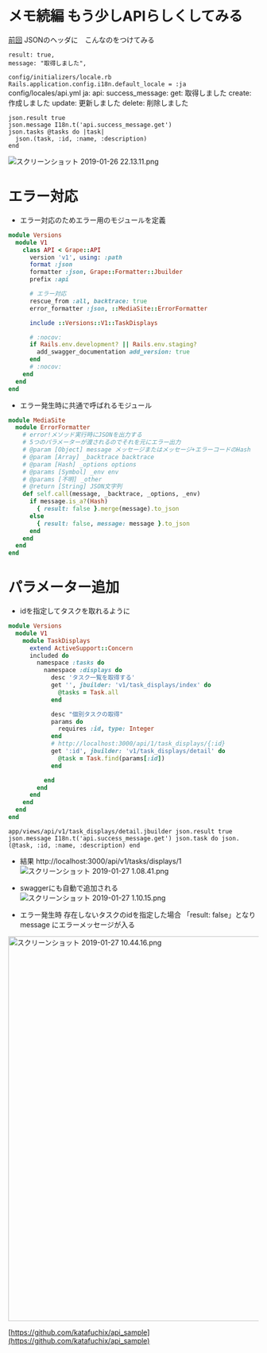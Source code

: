 <!--
title:   Rails 5.2 Grapeを利用したAPI作成、Swaggerでの確認　続編
tags:    Rails
id:      705d628e09cf877e61de
private: false
-->
# メモ続編 もう少しAPIらしくしてみる
[前回](8a96e2fa9ddc8bc83545.md)
JSONのヘッダに　こんなのをつけてみる

```
result: true,
message: "取得しました",
```

`config/initializers/locale.rb
Rails.application.config.i18n.default_locale = :ja
`config/locales/api.yml
ja:
  api:
    success_message:
      get: 取得しました
      create: 作成しました
      update: 更新しました
      delete: 削除しました


```app/views/api/v1/task_displays/index.jbuilder
json.result true
json.message I18n.t('api.success_message.get')
json.tasks @tasks do |task|
  json.(task, :id, :name, :description)
end
```
![スクリーンショット 2019-01-26 22.13.11.png](https://qiita-image-store.s3.amazonaws.com/0/266239/f4b33e01-c0c5-e24c-4822-8a6842d2d449.png)


# エラー対応
- エラー対応のためエラー用のモジュールを定義

```app/api/versions/v1/api.rb
module Versions
  module V1
    class API < Grape::API
      version 'v1', using: :path
      format :json
      formatter :json, Grape::Formatter::Jbuilder
      prefix :api

      # エラー対応
      rescue_from :all, backtrace: true
      error_formatter :json, ::MediaSite::ErrorFormatter

      include ::Versions::V1::TaskDisplays

      # :nocov:
      if Rails.env.development? || Rails.env.staging?
        add_swagger_documentation add_version: true
      end
      # :nocov:
    end
  end
end
```

- エラー発生時に共通で呼ばれるモジュール

```app/api/media_site/error_formatter.rb
module MediaSite
  module ErrorFormatter
    # error!メソッド実行時にJSONを出力する
    # 5つのパラメーターが渡されるのでそれを元にエラー出力
    # @param [Object] message メッセージまたはメッセージ+エラーコードのHash
    # @param [Array] _backtrace backtrace
    # @param [Hash] _options options
    # @params [Symbol] _env env
    # @params [不明] _other
    # @return [String] JSON文字列
    def self.call(message, _backtrace, _options, _env)
      if message.is_a?(Hash)
        { result: false }.merge(message).to_json
      else
        { result: false, message: message }.to_json
      end
    end
  end
end
```

# パラメーター追加
- idを指定してタスクを取れるように

```app/api/versions/v1/task_displays.rb
module Versions
  module V1
    module TaskDisplays
      extend ActiveSupport::Concern
      included do
        namespace :tasks do
          namespace :displays do
            desc 'タスク一覧を取得する'
            get '', jbuilder: 'v1/task_displays/index' do
              @tasks = Task.all
            end

            desc "個別タスクの取得"
            params do
              requires :id, type: Integer
            end
            # http://localhost:3000/api/1/task_displays/{:id}
            get ':id', jbuilder: 'v1/task_displays/detail' do
              @task = Task.find(params[:id])
            end

          end
        end
      end
    end
  end
end
```

`app/views/api/v1/task_displays/detail.jbuilder
json.result true
json.message I18n.t('api.success_message.get')
json.task do
  json.(@task, :id, :name, :description)
end
`
- 結果
http://localhost:3000/api/v1/tasks/displays/1
![スクリーンショット 2019-01-27 1.08.41.png](https://qiita-image-store.s3.amazonaws.com/0/266239/22d5a6c2-7eb0-6f2b-ba38-da7661eb5544.png)

- swaggerにも自動で追加される
![スクリーンショット 2019-01-27 1.10.15.png](https://qiita-image-store.s3.amazonaws.com/0/266239/91edd417-d314-2979-7094-408b3da77cf4.png)

- エラー発生時
存在しないタスクのidを指定した場合
「result: false」となり message にエラーメッセージが入る
<img width="775" alt="スクリーンショット 2019-01-27 10.44.16.png" src="https://qiita-image-store.s3.amazonaws.com/0/266239/772dd82e-fa47-fb6a-a4e0-fa456bec3870.png">


[https://github.com/katafuchix/api_sample](https://github.com/katafuchix/api_sample)